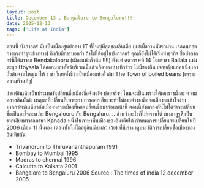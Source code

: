 ```yaml
---
layout: post
title: December 13 , Bangalore to Bengaluru!!!!
date: 2005-12-13
tags: ["Life at India"]
---
```


<div id="msgcns!1CF2EC57E79217F6!916" class="bvMsg">ตอนนี้ บังกาลอร์ นับเป็นเมืองศูนย์กลาง IT ที่ใหญ่ที่สุดของอินเดีย (แต่เมื่อวานนั่งรถผ่าน เจอคนถอดกางเกงทำธุระข้างทาง)
ถึงกับมีการบอกว่า ถ้าไม่ได้อยู่ในบังกาลอร์ คุณก็ยังไม่ได้เริ่มทำธุรกิจ
ชื่อบังกาลอร์นี้ได้มาจาก Bendakalooru (เมืองแห่งถั่วต้ม !!!!) ตั้งแต่ ศตวรรษที่ 14 โดยราชา Ballala แห่งตะกูล Hoysala
ได้ออกมาล่าสัตว์บริเวณนี้แล้วเกิดหลงทางหิวข้าว ไม่มีของกิน เจอหญิงแก่คนนึง เอาถั่วต้มจานใหญ่มาให้ ราชาก็เลยตั้งชื่ว่าเป็นเมืองแห่งถั่วต้ม The Town of boiled beans (เพราะความหิวแท้ๆ)</div>
<div class="bvMsg"></div>
<div class="bvMsg"><!--more-->

ว่าแต่อินเดียเป็นประเทศที่เปลี่ยนชื่อเมืองชื่อจังหวัด บ่อยจริงๆ ไหนจะเป็นเพราะได้เอกราชมั่งละ ความคลาสสิคมั่งล่ะ
เหตุผลที่เปลี่ยนก็เพราะว่า การออกเสียงจะทำให้ชาวต่างชาติออกเสียงจะเข้าใจง่ายมากกว่าเช่นเดียวกับเมืองหลายเมืองที่เคยเปลี่ยนชื่อมาก่อนหน้านี้
ตอนนี้ยังตกลงกันไม่ได้ว่าจะเปลี่ยนชื่อเป็นอะไรละหว่าง Bengalooru  กับ Bengaluru.... อ่านว่าอะไรก็ไม่ทราบได้  เบงกาลูรู?
เป็นรากเสียงมาจากภาษา Kanada หนึ่งในภาษาพื้นเมืองของอินเดียใต้
กำหนดการเปลี่ยนจะเปลี่ยนในปี 2006 เดือน 11 นั่นเอง (ตอนนั้นไม่ได้อยู่อินเดียแล้ว เว้ย)
ที่นี่เรามาดูประวัติการเปลี่ยนชื่อเมืองของอินเดียกัน</div>
<div class="bvMsg"></div>

*   Trivandrum to Thiruvananthapuram   1991
*   Bombay to Mumbai                            1995
*   Madras to chennai                              1996
*   Calcutta     to  Kalkata                         2001
*   Bangalore to Bengaluru                       2006
Source : The times of india 12 december 2005

&nbsp;